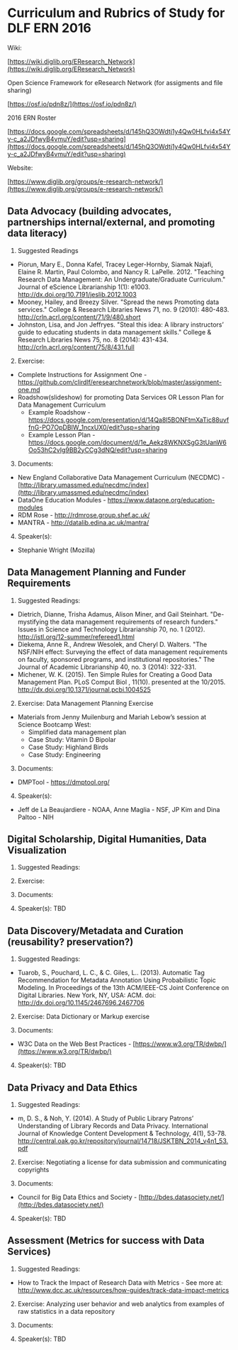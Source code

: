 # Curriculum and Rubrics of Study for DLF ERN 2016

Wiki:

[https://wiki.diglib.org/EResearch_Network](https://wiki.diglib.org/EResearch_Network)

Open Science Framework for eResearch Network (for assigments and file sharing)

[https://osf.io/pdn8z/](https://osf.io/pdn8z/)

2016 ERN Roster

[https://docs.google.com/spreadsheets/d/145hQ3OWdtj1y4Qw0HLfvi4x54Yy-c_a2JDfwyB4vmuY/edit?usp=sharing](https://docs.google.com/spreadsheets/d/145hQ3OWdtj1y4Qw0HLfvi4x54Yy-c_a2JDfwyB4vmuY/edit?usp=sharing)

Website:

[https://www.diglib.org/groups/e-research-network/](https://www.diglib.org/groups/e-research-network/)

## Data Advocacy (building advocates, partnerships internal/external, and promoting data literacy)

1. Suggested Readings
  * Piorun, Mary E., Donna Kafel, Tracey Leger-Hornby, Siamak Najafi, Elaine R. Martin, Paul Colombo, and Nancy R. LaPelle. 2012. "Teaching Research Data Management: An Undergraduate/Graduate Curriculum." Journal of eScience Librarianship 1(1): e1003. <http://dx.doi.org/10.7191/jeslib.2012.1003>
  * Mooney, Hailey, and Breezy Silver. "Spread the news Promoting data services." College & Research Libraries News 71, no. 9 (2010): 480-483. <http://crln.acrl.org/content/71/9/480.short>
  * Johnston, Lisa, and Jon Jeffryes. "Steal this idea: A library instructors’ guide to educating students in data management skills." College & Research Libraries News 75, no. 8 (2014): 431-434. <http://crln.acrl.org/content/75/8/431.full>

2. Exercise:
  * Complete Instructions for Assignment One - https://github.com/clirdlf/eresearchnetwork/blob/master/assignment-one.md
  * Roadshow(slideshow) for promoting Data Services OR Lesson Plan for Data Management Curriculum
    * Example Roadshow - https://docs.google.com/presentation/d/14Qa8l5BONFtmXaTic88uvffnG-PO7OpDBIW_1ncxUX0/edit?usp=sharing
    * Example Lesson Plan - https://docs.google.com/document/d/1e_Aekz8WKNXSgG3tUanW6Oo53hC2vIg9BB2yCCg3dNQ/edit?usp=sharing

3. Documents:
  * New England Collaborative Data Management Curriculum (NECDMC) - [http://library.umassmed.edu/necdmc/index](http://library.umassmed.edu/necdmc/index) 
  * DataOne Education Modules - https://www.dataone.org/education-modules
  * RDM Rose - http://rdmrose.group.shef.ac.uk/
  * MANTRA - http://datalib.edina.ac.uk/mantra/

4. Speaker(s): 
  * Stephanie Wright (Mozilla)

## Data Management Planning and Funder Requirements

1. Suggested Readings:
  * Dietrich, Dianne, Trisha Adamus, Alison Miner, and Gail Steinhart. "De-mystifying the data management requirements of research funders." Issues in Science and Technology Librarianship 70, no. 1 (2012). http://istl.org/12-summer/refereed1.html
  * Diekema, Anne R., Andrew Wesolek, and Cheryl D. Walters. "The NSF/NIH effect: Surveying the effect of data management requirements on faculty, sponsored programs, and institutional repositories." The Journal of Academic Librarianship 40, no. 3 (2014): 322-331.
  * Michener, W. K. (2015). Ten Simple Rules for Creating a Good Data Management Plan. PLoS Comput Biol , 11(10). presented at the 10/2015. http://dx.doi.org/10.1371/journal.pcbi.1004525

2. Exercise: Data Management Planning Exercise
  * Materials from Jenny Muilenburg and Mariah Lebow’s session at Science Bootcamp West:
    * Simplified data management plan 
    * Case Study: Vitamin D Bipolar 
    * Case Study: Highland Birds
    * Case Study: Engineering

3. Documents:
  * DMPTool - https://dmptool.org/

4. Speaker(s):
  * Jeff de La Beaujardiere - NOAA, Anne Maglia - NSF, JP Kim and Dina Paltoo - NIH 

## Digital Scholarship, Digital Humanities, Data Visualization

1. Suggested Readings:

2. Exercise:

3. Documents: 

4. Speaker(s): TBD

## Data Discovery/Metadata and Curation (reusability? preservation?)

1. Suggested Readings:
  * Tuarob, S., Pouchard, L. C., & C. Giles, L.. (2013). Automatic Tag Recommendation for Metadata Annotation Using Probabilistic Topic Modeling. In Proceedings of the 13th ACM/IEEE-CS Joint Conference on Digital Libraries. New York, NY, USA: ACM. doi: http://dx.doi.org/10.1145/2467696.2467706

2. Exercise: Data Dictionary or Markup exercise

3. Documents: 
  * W3C Data on the Web Best Practices - [https://www.w3.org/TR/dwbp/](https://www.w3.org/TR/dwbp/)

4. Speaker(s): TBD

## Data Privacy and Data Ethics

1. Suggested Readings: 
  * m, D. S., & Noh, Y. (2014). A Study of Public Library Patrons’ Understanding of Library Records and Data Privacy. International Journal of Knowledge Content Development & Technology, 4(1), 53-78. http://central.oak.go.kr/repository/journal/14718/JSKTBN_2014_v4n1_53.pdf  

2. Exercise: Negotiating a license for data submission and communicating copyrights

3. Documents: 
  * Council for Big Data Ethics and Society - [http://bdes.datasociety.net/](http://bdes.datasociety.net/)

4. Speaker(s): TBD

## Assessment (Metrics for success with Data Services)

1. Suggested Readings: 
  * How to Track the Impact of Research Data with Metrics - See more at: http://www.dcc.ac.uk/resources/how-guides/track-data-impact-metrics

2. Exercise: Analyzing user behavior and web analytics from examples of raw statistics in a data repository

3. Documents: 

4. Speaker(s): TBD

